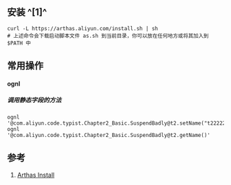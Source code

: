 ## 安装 ^[1]^
```shell
curl -L https://arthas.aliyun.com/install.sh | sh
# 上述命令会下载启动脚本文件 as.sh 到当前目录，你可以放在任何地方或将其加入到 $PATH 中
```



## 常用操作

#### ognl
##### 调用静态字段的方法
```shell
ognl '@com.aliyun.code.typist.Chapter2_Basic.SuspendBadly@t2.setName("t22222")'
ognl '@com.aliyun.code.typist.Chapter2_Basic.SuspendBadly@t2.getName()'
```


## 参考

1. [Arthas Install](https://arthas.aliyun.com/doc/install-detail.html)


```

```